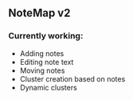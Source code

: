## NoteMap v2

### Currently working:
* Adding notes
* Editing note text
* Moving notes
* Cluster creation based on notes
* Dynamic clusters

